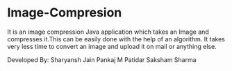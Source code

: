 # Image-Compresion
It is an image compression Java application which takes an Image and compresses it.This can be easily done with the help of an algorithm.
It takes very less time to convert an image and upload it on mail or anything else.


Developed By:
 Sharyansh Jain
 Pankaj M Patidar
 Saksham Sharma
